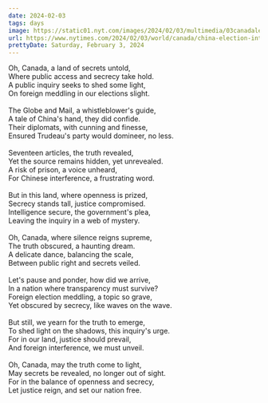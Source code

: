 ```yaml
---
date: 2024-02-03
tags: days
image: https://static01.nyt.com/images/2024/02/03/multimedia/03canadaletter-hogue-hplq/03canadaletter-hogue-hplq-facebookJumbo.jpg
url: https://www.nytimes.com/2024/02/03/world/canada/china-election-interference.html
prettyDate: Saturday, February 3, 2024
---
```

Oh, Canada, a land of secrets untold,<br>Where public access and secrecy take hold.<br>A public inquiry seeks to shed some light,<br>On foreign meddling in our elections slight.<br><br>The Globe and Mail, a whistleblower's guide,<br>A tale of China's hand, they did confide.<br>Their diplomats, with cunning and finesse,<br>Ensured Trudeau's party would domineer, no less.<br><br>Seventeen articles, the truth revealed,<br>Yet the source remains hidden, yet unrevealed.<br>A risk of prison, a voice unheard,<br>For Chinese interference, a frustrating word.<br><br>But in this land, where openness is prized,<br>Secrecy stands tall, justice compromised.<br>Intelligence secure, the government's plea,<br>Leaving the inquiry in a web of mystery.<br><br>Oh, Canada, where silence reigns supreme,<br>The truth obscured, a haunting dream.<br>A delicate dance, balancing the scale,<br>Between public right and secrets veiled.<br><br>Let's pause and ponder, how did we arrive,<br>In a nation where transparency must survive?<br>Foreign election meddling, a topic so grave,<br>Yet obscured by secrecy, like waves on the wave.<br><br>But still, we yearn for the truth to emerge,<br>To shed light on the shadows, this inquiry's urge.<br>For in our land, justice should prevail,<br>And foreign interference, we must unveil.<br><br>Oh, Canada, may the truth come to light,<br>May secrets be revealed, no longer out of sight.<br>For in the balance of openness and secrecy,<br>Let justice reign, and set our nation free.